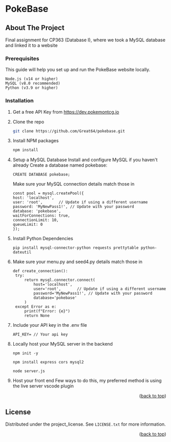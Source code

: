 # PokeBase

<a id="readme-top"></a>


<!-- ABOUT THE PROJECT -->
## About The Project

Final assignment for CP363 (Database I), where we took a MySQL database and linked it to a website

<!-- GETTING STARTED -->

### Prerequisites

This guide will help you set up and run the PokeBase website locally.

```
Node.js (v14 or higher)
MySQL (v8.0 recommended)
Python (v3.9 or higher)
```

### Installation

1. Get a free API Key from https://dev.pokemontcg.io
2. Clone the repo
   ```sh
   git clone https://github.com/Great64/pokebase.git
   ```
3. Install NPM packages
   ```sh
   npm install
   ```
4. Setup a MySQL Database
   Install and configure MySQL if you haven't already
   Create a database named pokebase:
   ```
   CREATE DATABASE pokebase;
   ```
   Make sure your MySQL connection details match those in
   ```
   const pool = mysql.createPool({
   host: 'localhost',  
   user: 'root',       // Update if using a different username
   password: 'MyNewPass1!', // Update with your password
   database: 'pokebase',
   waitForConnections: true,
   connectionLimit: 10,
   queueLimit: 0
   });
   ```
5. Install Python Dependencies
   ```
   pip install mysql-connector-python requests prettytable python-dateutil
   ```
6. Make sure your menu.py and seed4.py details match those in
   ```
   def create_connection():
    try:
        return mysql.connector.connect(
            host='localhost',
            user='root',       // Update if using a different username
            password='MyNewPass1!', // Update with your password
            database='pokebase'
        )
    except Error as e:
        print(f"Error: {e}")
        return None
   ```
7. Include your API key in the .env file
   ```
   API_KEY= // Your api key
   ```

8. Locally host your MySQL server in the backend
   ```
   npm init -y
   ```
   ```
   npm install express cors mysql2
   ```
   ```
   node server.js
   ```

9. Host your front end
   Few ways to do this, my preferred method is using the live server vscode plugin

<p align="right">(<a href="#readme-top">back to top</a>)</p>


<!-- LICENSE -->
## License

Distributed under the project_license. See `LICENSE.txt` for more information.

<p align="right">(<a href="#readme-top">back to top</a>)</p>
